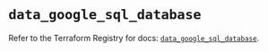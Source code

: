 # `data_google_sql_database`

Refer to the Terraform Registry for docs: [`data_google_sql_database`](https://registry.terraform.io/providers/hashicorp/google/6.11.2/docs/data-sources/sql_database).

